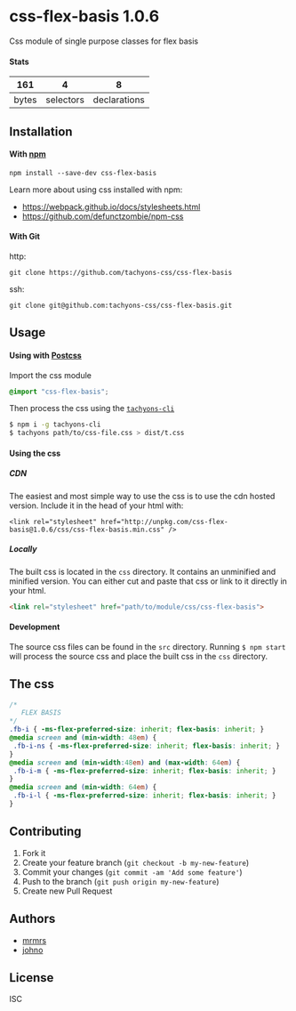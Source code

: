 # css-flex-basis 1.0.6

Css module of single purpose classes for flex basis

#### Stats

161 | 4 | 8
---|---|---
bytes | selectors | declarations

## Installation

#### With [npm](https://npmjs.com)

```
npm install --save-dev css-flex-basis
```

Learn more about using css installed with npm:
* https://webpack.github.io/docs/stylesheets.html
* https://github.com/defunctzombie/npm-css

#### With Git

http:
```
git clone https://github.com/tachyons-css/css-flex-basis
```

ssh:
```
git clone git@github.com:tachyons-css/css-flex-basis.git
```

## Usage

#### Using with [Postcss](https://github.com/postcss/postcss)

Import the css module

```css
@import "css-flex-basis";
```

Then process the css using the [`tachyons-cli`](https://github.com/tachyons-css/tachyons-cli)

```sh
$ npm i -g tachyons-cli
$ tachyons path/to/css-file.css > dist/t.css
```

#### Using the css

##### CDN
The easiest and most simple way to use the css is to use the cdn hosted version. Include it in the head of your html with:

```
<link rel="stylesheet" href="http://unpkg.com/css-flex-basis@1.0.6/css/css-flex-basis.min.css" />
```

##### Locally
The built css is located in the `css` directory. It contains an unminified and minified version.
You can either cut and paste that css or link to it directly in your html.

```html
<link rel="stylesheet" href="path/to/module/css/css-flex-basis">
```

#### Development

The source css files can be found in the `src` directory.
Running `$ npm start` will process the source css and place the built css in the `css` directory.

## The css

```css
/*
   FLEX BASIS
*/
.fb-i { -ms-flex-preferred-size: inherit; flex-basis: inherit; }
@media screen and (min-width: 48em) {
 .fb-i-ns { -ms-flex-preferred-size: inherit; flex-basis: inherit; }
}
@media screen and (min-width:48em) and (max-width: 64em) {
 .fb-i-m { -ms-flex-preferred-size: inherit; flex-basis: inherit; }
}
@media screen and (min-width: 64em) {
 .fb-i-l { -ms-flex-preferred-size: inherit; flex-basis: inherit; }
}
```

## Contributing

1. Fork it
2. Create your feature branch (`git checkout -b my-new-feature`)
3. Commit your changes (`git commit -am 'Add some feature'`)
4. Push to the branch (`git push origin my-new-feature`)
5. Create new Pull Request

## Authors

* [mrmrs](http://mrmrs.io)
* [johno](http://johnotander.com)

## License

ISC


